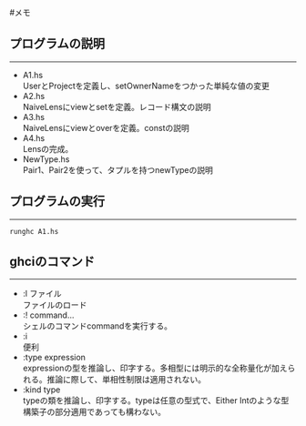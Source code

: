 
#メモ

## プログラムの説明

---------

- A1.hs  
  UserとProjectを定義し、setOwnerNameをつかった単純な値の変更
- A2.hs  
  NaiveLensにviewとsetを定義。レコード構文の説明
- A3.hs  
  NaiveLensにviewとoverを定義。constの説明
- A4.hs  
  Lensの完成。
- NewType.hs  
  Pair1、Pair2を使って、タプルを持つnewTypeの説明

## プログラムの実行

-------

```
runghc A1.hs
```

## ghciのコマンド

------

- :l ファイル  
    ファイルのロード
- :! command...   
    シェルのコマンドcommandを実行する。
- :i  
    便利
- :type expression  
    expressionの型を推論し、印字する。多相型には明示的な全称量化が加えられる。推論に際して、単相性制限は適用されない。
- :kind type   
    typeの類を推論し、印字する。typeは任意の型式で、Either Intのような型構築子の部分適用であっても構わない。

